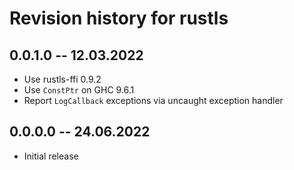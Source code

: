 # Revision history for rustls

## 0.0.1.0 -- 12.03.2022

 * Use rustls-ffi 0.9.2
 * Use `ConstPtr` on GHC 9.6.1
 * Report `LogCallback` exceptions via uncaught exception handler

## 0.0.0.0 -- 24.06.2022

 * Initial release
